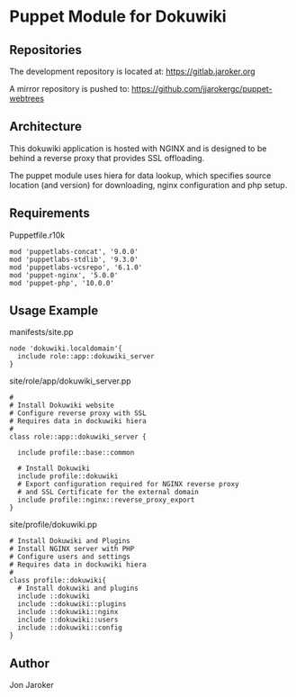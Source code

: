 # Puppet Module for Dokuwiki

## Repositories

The development repository is located at: <https://gitlab.jaroker.org>

A mirror repository is pushed to: <https://github.com/jjarokergc/puppet-webtrees>

## Architecture

This dokuwiki application is hosted with NGINX and is designed to be behind a reverse proxy that provides SSL offloading.

The puppet module uses hiera for data lookup, which specifies source location (and version) for downloading, nginx configuration and php setup.

## Requirements

Puppetfile.r10k

```puppet
mod 'puppetlabs-concat', '9.0.0' 
mod 'puppetlabs-stdlib', '9.3.0'
mod 'puppetlabs-vcsrepo', '6.1.0' 
mod 'puppet-nginx', '5.0.0'
mod 'puppet-php', '10.0.0'
```

## Usage Example

manifests/site.pp

```puppet
node 'dokuwiki.localdomain'{                
  include role::app::dokuwiki_server
}
```

site/role/app/dokuwiki_server.pp

```puppet
#
# Install Dokuwiki website
# Configure reverse proxy with SSL
# Requires data in dockuwiki hiera
#
class role::app::dokuwiki_server {

  include profile::base::common

  # Install Dokuwiki
  include profile::dokuwiki
  # Export configuration required for NGINX reverse proxy
  # and SSL Certificate for the external domain
  include profile::nginx::reverse_proxy_export
}
```

site/profile/dokuwiki.pp

```puppet
# Install Dokuwiki and Plugins
# Install NGINX server with PHP
# Configure users and settings
# Requires data in dockuwiki hiera
#
class profile::dokuwiki{
  # Install dokuwiki and plugins
  include ::dokuwiki
  include ::dokuwiki::plugins
  include ::dokuwiki::nginx
  include ::dokuwiki::users
  include ::dokuwiki::config
}
```

## Author

Jon Jaroker
